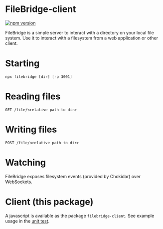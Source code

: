 # FileBridge-client

[![npm version](https://badge.fury.io/js/filebridge-client.svg)](https://badge.fury.io/js/filebridge-client)

FileBridge is a simple server to interact with a directory on your local file system. Use it to interact with a filesystem from a web application or other client.

# Starting

    npx filebridge [dir] [-p 3001]

# Reading files

    GET /file/<relative path to dir>

# Writing files

    POST /file/<relative path to dir>

# Watching

FileBridge exposes filesystem events (provided by Chokidar) over WebSockets.

# Client (this package)

A javascript is available as the package `filebridge-client`. See example usage in the [unit test](https://github.com/YousefED/filebridge/blob/main/packages/filebridge/test/server.test.ts).
